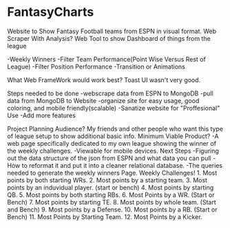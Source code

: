 # FantasyCharts
Website to Show Fantasy Football teams from ESPN in visual format. 
Web Scraper With Analysis?
Web Tool to show Dashboard of things from the league

-Weekly Winners
-Filter Team Performance(Point Wise Versus Rest of League)
-Filter Position Performance
-Transition or Animations

What Web FrameWork would work best?
Toast UI wasn't very good.

Steps needed to be done
	-webscrape data from ESPN to MongoDB
	-pull data from MongoDB to Website
	-organize site for easy usage, good coloring, and mobile friendly(scalable)
	-Sanatize website for "Proffesional" Use
	-Add more features
	
Project Planning
Audience?
	My friends and other people who want this type of league setup to show additional basic info.
Minimum Viable Product?
	-A web page specifically dedicated to my own league showing the winner of the weekly challenges.
	-Viewable for mobile devices.
Next Steps
	-Figuring out the data structure of the json from ESPN and what data you can pull
	-How to reformat it and put it into a cleaner relational database.
	-The queries needed to generate the weekly winners Page.
Weekly Challenges!
	1. Most points by both starting WRs.
	2. Most points by a starting team.
	3. Most points by an induvidual player. (start or bench)
	4. Most points by starting QB.
	5. Most points by both starting  RBs.
	6. Most Points by a WR. (Start or Bench)
	7. Most points by starting TE.
	8. Most points by whole team. (Start and Bench)
	9. Most points by a Defense.
	10. Most points by a RB. (Start or Bench)
	11. Most Points by Starting Team.
	12. Most Points by a Kicker.
